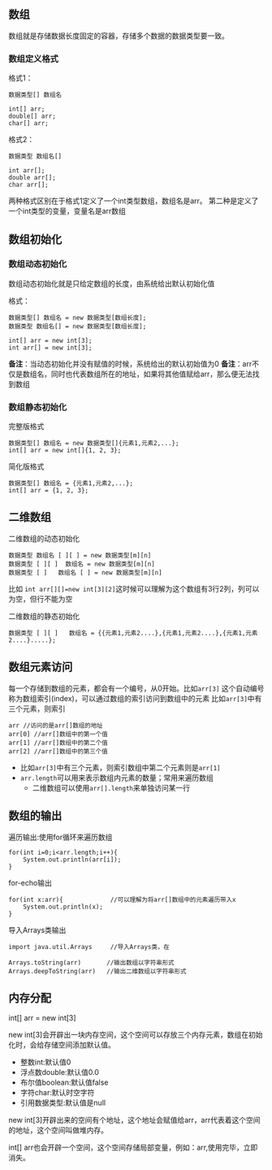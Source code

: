 ## 数组


数组就是存储数据长度固定的容器，存储多个数据的数据类型要一致。  


### 数组定义格式

格式1：

    数据类型[] 数组名

    int[] arr;
    double[] arr;
    char[] arr;

格式2：


    数据类型 数组名[]

    int arr[];
    double arr[];
    char arr[];



两种格式区别在于格式1定义了一个int类型数组，数组名是arr。
第二种是定义了一个int类型的变量，变量名是arr数组

## 数组初始化
### 数组动态初始化

数组动态初始化就是只给定数组的长度，由系统给出默认初始化值

格式：

    数据类型[] 数组名 = new 数据类型[数组长度];
    数据类型 数组名[] = new 数据类型[数组长度];

    int[] arr = new int[3];
    int arr[] = new int[3];



**备注**：当动态初始化并没有赋值的时候，系统给出的默认初始值为0
**备注**：arr不仅是数组名，同时也代表数组所在的地址，如果将其他值赋给arr，那么便无法找到数组



### 数组静态初始化

完整版格式

    数据类型[] 数组名 = new 数据类型[]{元素1,元素2,...};
    int[] arr = new int[]{1, 2, 3};

简化版格式

    数据类型[] 数组名 = {元素1,元素2,...};
    int[] arr = {1, 2, 3};

## 二维数组

 二维数组的动态初始化


    数据类型 数组名 [ ][ ] = new 数据类型[m][n]
    数据类型 [ ][ ]  数组名 = new 数据类型[m][n]
    数据类型 [ ]   数组名 [ ] = new 数据类型[m][n]

比如 `int arr[][]=new int[3][2]`这时候可以理解为这个数组有3行2列，列可以为空，但行不能为空

 二维数组的静态初始化


    数据类型 [ ][ ]   数组名 = {{元素1,元素2....},{元素1,元素2....},{元素1,元素2....}.....};

## 数组元素访问

每一个存储到数组的元素，都会有一个编号，从0开始。比如`arr[3]`
这个自动编号称为数组索引(index)，可以通过数组的索引访问到数组中的元素
比如`arr[3]`中有三个元素，则索引

    arr //访问的是arr[]数组的地址
    arr[0] //arr[]数组中的第一个值
    arr[1] //arr[]数组中的第二个值
    arr[2] //arr[]数组中的第三个值

- 比如`arr[3]`中有三个元素，则索引数组中第二个元素则是`arr[1]`
- `arr.length`可以用来表示数组内元素的数量；常用来遍历数组
  - 二维数组可以使用`arr[].length`来单独访问某一行


## 数组的输出

遍历输出:使用for循环来遍历数组

    for(int i=0;i<arr.length;i++){
        System.out.println(arr[i]);
    }

for-echo输出

    for(int x:arr){             //可以理解为将arr[]数组中的元素遍历带入x
        System.out.println(x);  
    }

导入Arrays类输出

    import java.util.Arrays     //导入Arrays类，在

    Arrays.toString(arr)       //输出数组以字符串形式
    Arrays.deepToString(arr)   //输出二维数组以字符串形式
## 内存分配

int[] arr = new int[3]


new int[3]会开辟出一块内存空间，这个空间可以存放三个内存元素，数组在初始化时，会给存储空间添加默认值。

* 整数int:默认值0
* 浮点数double:默认值0.0
* 布尔值boolean:默认值false
* 字符char:默认时空字符
* 引用数据类型:默认值是null

new int[3]开辟出来的空间有个地址，这个地址会赋值给arr，arr代表着这个空间的地址，这个空间叫做堆内存。

int[] arr也会开辟一个空间，这个空间存储局部变量，例如：arr,使用完毕，立即消失。


